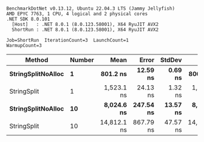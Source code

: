 ```

BenchmarkDotNet v0.13.12, Ubuntu 22.04.3 LTS (Jammy Jellyfish)
AMD EPYC 7763, 1 CPU, 4 logical and 2 physical cores
.NET SDK 8.0.101
  [Host]   : .NET 8.0.1 (8.0.123.58001), X64 RyuJIT AVX2
  ShortRun : .NET 8.0.1 (8.0.123.58001), X64 RyuJIT AVX2

Job=ShortRun  IterationCount=3  LaunchCount=1  
WarmupCount=3  

```
| Method             | Number | Mean        | Error     | StdDev   | Min         | Max         | Gen0   | Allocated |
|------------------- |------- |------------:|----------:|---------:|------------:|------------:|-------:|----------:|
| **StringSplitNoAlloc** | **1**      |    **801.2 ns** |  **12.59 ns** |  **0.69 ns** |    **800.4 ns** |    **801.6 ns** |      **-** |         **-** |
| StringSplit        | 1      |  1,523.1 ns |  24.13 ns |  1.32 ns |  1,521.7 ns |  1,524.4 ns | 0.0381 |    3208 B |
| **StringSplitNoAlloc** | **10**     |  **8,024.6 ns** | **247.54 ns** | **13.57 ns** |  **8,009.7 ns** |  **8,036.2 ns** |      **-** |         **-** |
| StringSplit        | 10     | 14,812.1 ns | 867.79 ns | 47.57 ns | 14,757.2 ns | 14,840.8 ns | 0.3815 |   32080 B |
